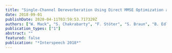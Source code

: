 ```yaml
---
title: "Single-Channel Dereverberation Using Direct MMSE Optimization and Bidirectional LSTM Networks"
date: 2018-09-01
publishDate: 2020-04-11T03:59:53.717329Z
authors: ["W. Mack", "S. Chakrabarty", "F. Stöter", "S. Braun", "B. Edler", "E. Habets"]
publication_types: ["1"]
abstract: ""
featured: false
publication: "*Interspeech 2018*"
---
```


